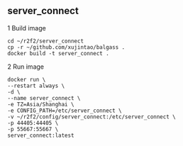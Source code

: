 ## server_connect

1 Build image

```
cd ~/r2f2/server_connect
cp -r ~/github.com/xujintao/balgass .
docker build -t server_connect .
```

2 Run image

```
docker run \
--restart always \
-d \
--name server_connect \
-e TZ=Asia/Shanghai \
-e CONFIG_PATH=/etc/server_connect \
-v ~/r2f2/config/server_connect:/etc/server_connect \
-p 44405:44405 \
-p 55667:55667 \
server_connect:latest
```

